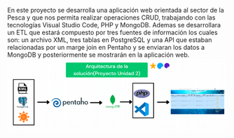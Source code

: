 En este proyecto se desarrolla una aplicación web orientada al sector de la Pesca y que nos permita realizar operaciones CRUD, trabajando con las tecnologías Visual Studio Code, PHP y MongoDB. Ademas se desarrollara un
ETL que estará compuesto por tres fuentes de información los cuales son: un archivo XML, tres tablas en PostgreSQL y una API que estaban relacionadas por un marge join en Pentaho y se enviaran los datos a MongoDB y posteriormente se mostrarán en
la aplicación web.
![](https://github.com/Luis219/SectorPesca/blob/master/assets/img/sectorPesca.PNG)
